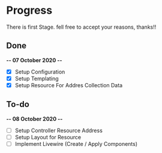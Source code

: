 # **Progress**
There is first Stage. fell free to accept your reasons, thanks!!
## **Done**
**-- 07 October 2020 --**
- [x] Setup Configuration 
- [x] Setup Templating
- [x] Setup Resource For Addres Collection Data 
## **To**-do
**-- 08 October 2020 --**
- [ ] Setup Controller Resource Address
- [ ] Setup Layout for Resource
- [ ] Implement Livewire (Create / Apply Components)
